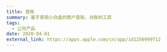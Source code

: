 ```yaml
---
title: 查账
summary: 基于意锐小白盒的商户查账、对账的工具
tags:
  - 公司产品
date: 2020-04-01
external_link: https://apps.apple.com/cn/app/id1256999712
---
```

